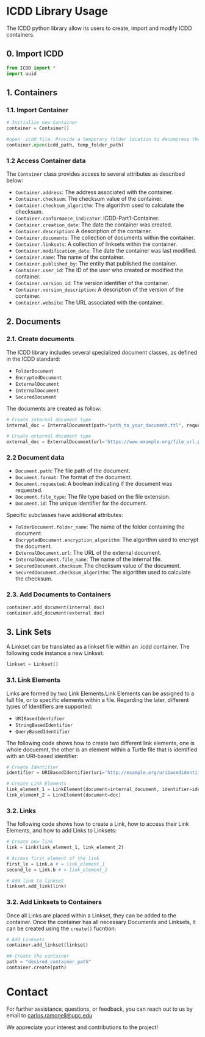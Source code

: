 # ICDD Library Usage

The ICDD python library allow its users to create, import and modify ICDD containers. 

## 0. Import ICDD 
```python
from ICDD import *
import uuid
```

## 1. Containers

### 1.1. Import Container

```python
# Initialize new Container
container = Container()

#open .icdd file. Provide a temporary folder location to decompress the icdd
container.open(icdd_path, temp_folder_path)

```
### 1.2 Access Container data
The `Container` class provides access to several attributes as described below: 
- `Container.address`: The address associated with the container. 
- `Container.checksum`: The checksum value of the container. 
- `Container.checksum_algorithm`: The algorithm used to calculate the checksum. 
- `Container.conformance_indicator`: ICDD-Part1-Container. 
- `Container.creation_date`: The date the container was created. 
- `Container.description`: A description of the container. 
- `Container.documents`: The collection of documents within the container. 
- `Container.linksets`: A collection of linksets within the container. 
- `Container.modification_date`: The date the container was last modified. 
- `Container.name`: The name of the container. 
- `Container.published_by`: The entity that published the container. 
- `Container.user_id`: The ID of the user who created or modified the container. 
- `Container.version_id`: The version identifier of the container. 
- `Container.version_description`: A description of the version of the container. 
- `Container.website`: The URL associated with the container. 


## 2. Documents

### 2.1. Create documents
The ICDD library includes several specialized document classes, as defined in the ICDD standard:
- `FolderDocument`
- `EncryptedDocument`
- `ExternalDocument`
- `InternalDocument`
- `SecuredDocument`

The documents are created as follow:

```python
# Create internal document type
internal_doc = InternalDocument(path="path_to_your_document.ttl", requested=True)

# Create external document type
external_doc = ExternalDocument(url='https://www.example.org/file_url.pdf')

```

### 2.2 Document data
- `Document.path`: The file path of the document.
- `Document.format`: The format of the document.
- `Document.requested`: A boolean indicating if the document was requested.
- `Document.file_type`: The file type based on the file extension.
- `Document.id`: The unique identifier for the document.

Specific subclasses have additional attributes:

- `FolderDocument.folder_name`: The name of the folder containing the document.
- `EncryptedDocument.encryption_algorithm`: The algorithm used to encrypt the document.
- `ExternalDocument.url`: The URL of the external document.
- `InternalDocument.file_name`: The name of the internal file.
- `SecuredDocument.checksum`: The checksum value of the document.
- `SecuredDocument.checksum_algorithm`: The algorithm used to calculate the checksum.

### 2.3. Add Documents to Containers


```python
container.add_document(internal_doc)
container.add_document(external doc)
```


## 3. Link Sets 

A Linkset can be translated as a linkset file within an .icdd container. The following code instance a new Linkset:

```python
linkset = Linkset()
```

### 3.1. Link Elements
Links are formed by two Link Elements.Link Elements can be assigned to a full file, or to specific elements within a file. Regarding the later, different types of Identifiers are supported:

- `URIBasedIdentifier`
- `StringBasedIdentifier`
- `QueryBasedIdentifier`

The following code shows how to create two different link elements, one is whole docuemnt, the other is an element within a Turtle file that is identified with an URI-based identifier:

```python
# Create Identifier
identifier = URIBasedIdentifier(uri='http://example.org/uribasedidentifier')

# Create Link Elements
link_element_1 = LinkElement(document=internal_document, identifier=identifier)
link_element_2 = LinkElement(document=doc)
```
### 3.2. Links

The following code shows how to create a Link, how to access their Link Elements, and how to add Links to Linksets:

```python
# Create new link
link = Link(link_element_1, link_element_2)

# Access first element of the link
first_le = Link.a # = link_element_1
second_le = Link.b # = link_element_2

# Add link to linkset
linkset.add_link(link)
```

### 3.2. Add Linksets to Containers

Once all Links are placed within a Linkset, they can be added to the container. Once the container has all necessary Documents and Linksets, it can be created using the `create()` fucntion:

```python
# Add Linksets
container.add_linkset(linkset)

## Create the container
path = "desired_container_path"
container.create(path)
```

# Contact
For further assistance, questions, or feedback, you can reach out to us by email to  [carlos.ramonell@upc.edu](mailto:carlos.ramonell@upc.edu)


We appreciate your interest and contributions to the project!



